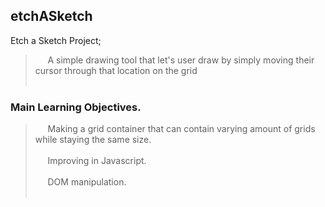 ## etchASketch
Etch a Sketch Project;
  > &nbsp;&nbsp;&nbsp;&nbsp; A simple drawing tool that let's user draw by simply moving their cursor through that location on the grid<br/><br/>
  
### Main Learning Objectives.
  > &nbsp;&nbsp;&nbsp;&nbsp; Making a grid container that can contain varying amount of grids while staying the same size. <br/><br/>
  > &nbsp;&nbsp;&nbsp;&nbsp; Improving in Javascript.<br/><br/>
  > &nbsp;&nbsp;&nbsp;&nbsp; DOM manipulation.<br/><br/>
